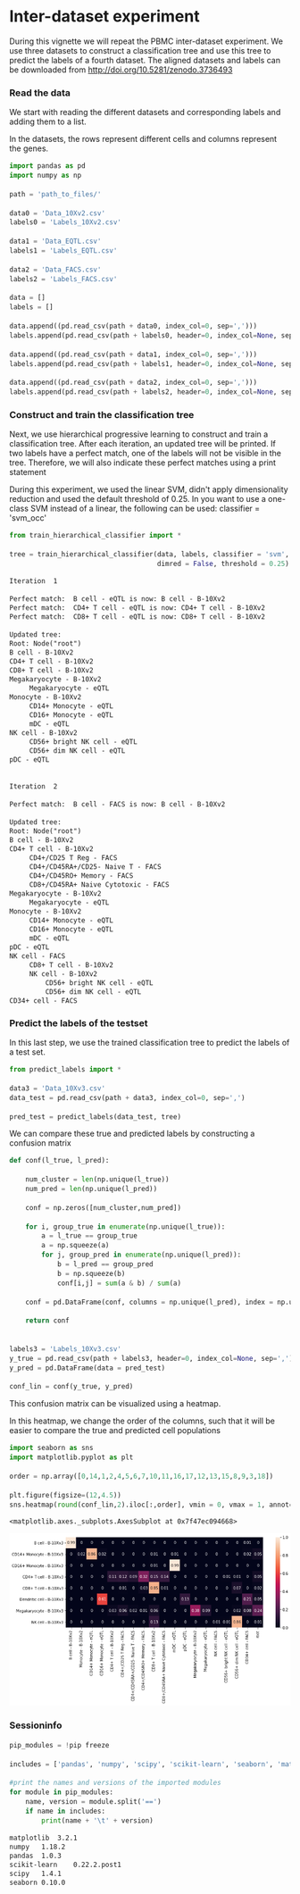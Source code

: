# Inter-dataset experiment

During this vignette we will repeat the PBMC inter-dataset experiment. We use three datasets to construct a classification tree and use this tree to predict the labels of a fourth dataset. The aligned datasets and labels can be downloaded from http://doi.org/10.5281/zenodo.3736493

### Read the data

We start with reading the different datasets and corresponding labels and adding them to a list.

In the datasets, the rows represent different cells and columns represent the genes.


```python
import pandas as pd
import numpy as np

path = 'path_to_files/'

data0 = 'Data_10Xv2.csv'
labels0 = 'Labels_10Xv2.csv'

data1 = 'Data_EQTL.csv'
labels1 = 'Labels_EQTL.csv'

data2 = 'Data_FACS.csv'
labels2 = 'Labels_FACS.csv'

data = []
labels = []

data.append((pd.read_csv(path + data0, index_col=0, sep=',')))
labels.append(pd.read_csv(path + labels0, header=0, index_col=None, sep=','))

data.append((pd.read_csv(path + data1, index_col=0, sep=',')))
labels.append(pd.read_csv(path + labels1, header=0, index_col=None, sep=','))

data.append((pd.read_csv(path + data2, index_col=0, sep=',')))
labels.append(pd.read_csv(path + labels2, header=0, index_col=None, sep=','))
```

### Construct and train the classification tree

Next, we use hierarchical progressive learning to construct and train a classification tree. After each iteration, an updated tree will be printed. If two labels have a perfect match, one of the labels will not be visible in the tree. Therefore, we will also indicate these perfect matches using a print statement

During this experiment, we used the linear SVM, didn't apply dimensionality reduction and used the default threshold of 0.25. In you want to use a one-class SVM instead of a linear, the following can be used: classifier = 'svm_occ'


```python
from train_hierarchical_classifier import *

tree = train_hierarchical_classifier(data, labels, classifier = 'svm', 
                                     dimred = False, threshold = 0.25)
```

    Iteration  1 
    
    Perfect match:  B cell - eQTL is now: B cell - B-10Xv2
    Perfect match:  CD4+ T cell - eQTL is now: CD4+ T cell - B-10Xv2
    Perfect match:  CD8+ T cell - eQTL is now: CD8+ T cell - B-10Xv2
    
    Updated tree:
    Root: Node("root")
    B cell - B-10Xv2
    CD4+ T cell - B-10Xv2
    CD8+ T cell - B-10Xv2
    Megakaryocyte - B-10Xv2
    	 Megakaryocyte - eQTL
    Monocyte - B-10Xv2
    	 CD14+ Monocyte - eQTL
    	 CD16+ Monocyte - eQTL
    	 mDC - eQTL
    NK cell - B-10Xv2
    	 CD56+ bright NK cell - eQTL
    	 CD56+ dim NK cell - eQTL
    pDC - eQTL
    
    
    Iteration  2 
    
    Perfect match:  B cell - FACS is now: B cell - B-10Xv2
    
    Updated tree:
    Root: Node("root")
    B cell - B-10Xv2
    CD4+ T cell - B-10Xv2
    	 CD4+/CD25 T Reg - FACS
    	 CD4+/CD45RA+/CD25- Naive T - FACS
    	 CD4+/CD45RO+ Memory - FACS
    	 CD8+/CD45RA+ Naive Cytotoxic - FACS
    Megakaryocyte - B-10Xv2
    	 Megakaryocyte - eQTL
    Monocyte - B-10Xv2
    	 CD14+ Monocyte - eQTL
    	 CD16+ Monocyte - eQTL
    	 mDC - eQTL
    pDC - eQTL
    NK cell - FACS
    	 CD8+ T cell - B-10Xv2
    	 NK cell - B-10Xv2
    		 CD56+ bright NK cell - eQTL
    		 CD56+ dim NK cell - eQTL
    CD34+ cell - FACS
    
    


### Predict the labels of the testset

In this last step, we use the trained classification tree to predict the labels of a test set.


```python
from predict_labels import *

data3 = 'Data_10Xv3.csv'
data_test = pd.read_csv(path + data3, index_col=0, sep=',')

pred_test = predict_labels(data_test, tree)
```

We can compare these true and predicted labels by constructing a confusion matrix


```python
def conf(l_true, l_pred):
    
    num_cluster = len(np.unique(l_true))
    num_pred = len(np.unique(l_pred))

    conf = np.zeros([num_cluster,num_pred])

    for i, group_true in enumerate(np.unique(l_true)):
        a = l_true == group_true
        a = np.squeeze(a)
        for j, group_pred in enumerate(np.unique(l_pred)):
            b = l_pred == group_pred
            b = np.squeeze(b)
            conf[i,j] = sum(a & b) / sum(a)

    conf = pd.DataFrame(conf, columns = np.unique(l_pred), index = np.unique(l_true))
    
    return conf


labels3 = 'Labels_10Xv3.csv'
y_true = pd.read_csv(path + labels3, header=0, index_col=None, sep=',')
y_pred = pd.DataFrame(data = pred_test)

conf_lin = conf(y_true, y_pred)

```

This confusion matrix can be visualized using a heatmap.

In this heatmap, we change the order of the columns, such that it will be easier to compare the true and predicted cell populations


```python
import seaborn as sns
import matplotlib.pyplot as plt

order = np.array([0,14,1,2,4,5,6,7,10,11,16,17,12,13,15,8,9,3,18])

plt.figure(figsize=(12,4.5))
sns.heatmap(round(conf_lin,2).iloc[:,order], vmin = 0, vmax = 1, annot=True)

```




    <matplotlib.axes._subplots.AxesSubplot at 0x7f47ec094668>




![png](output_10_1.png)


### Sessioninfo


```python
pip_modules = !pip freeze

includes = ['pandas', 'numpy', 'scipy', 'scikit-learn', 'seaborn', 'matplotlib']

#print the names and versions of the imported modules
for module in pip_modules:
    name, version = module.split('==')
    if name in includes: 
        print(name + '\t' + version)
```

    matplotlib	3.2.1
    numpy	1.18.2
    pandas	1.0.3
    scikit-learn	0.22.2.post1
    scipy	1.4.1
    seaborn	0.10.0



```python

```
